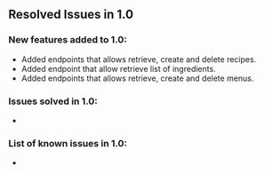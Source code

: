 ## Resolved Issues in 1.0

### New features added to 1.0:
<!--List of new features !-->
- Added endpoints that allows retrieve, create and delete recipes.
- Added endpoint that allow retrieve list of ingredients.
- Added endpoints that allows retrieve, create and delete menus.
  
### Issues solved in 1.0:
<!--List of bugs and errors solved !-->
-

### List of known issues in 1.0:
<!--List of bugs and errors not solved at the time of the release !-->
-